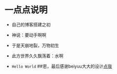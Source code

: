 # 一点点说明

* 自己的博客搭建之初
* 神说：要动手啊啊

* 于是天崩地裂，万物初生
* 此方世界久久飘荡着：水啊
* `Hello World`
##恩，最后感谢beiyuu大大的设计[点我](http://beiyuu.com/why-blog)
